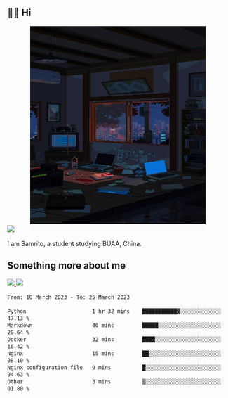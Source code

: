 ## 👋🏻 Hi

<div align="center">
<img alt="GIF" src="https://github.com/xiangsam/xiangsam/blob/271390e4ab50820a4594e3cb94b7ffaa6293de72/0_0EUAvTumWsRa2k6F.gif" width=400 height=450/>
</div>

<a href="https://github.com/xiangsam">
  <img src="https://komarev.com/ghpvc/?username=xiangsam&style=flat-square" />
</a>

I am Samrito, a student studying BUAA, China.


## Something more about me
<a href="https://github.com/xiangsam">
  <img src="https://github-readme-stats.vercel.app/api?username=xiangsam&show_icons=true&hide_border=true" />
</a>


<a href="https://github.com/xiangsam">
  <img src="https://github-readme-stats.vercel.app/api/top-langs/?username=xiangsam&layout=compact" />
</a>

<!--START_SECTION:waka-->

```text
From: 18 March 2023 - To: 25 March 2023

Python                     1 hr 32 mins    ███████████▓░░░░░░░░░░░░░   47.13 %
Markdown                   40 mins         █████░░░░░░░░░░░░░░░░░░░░   20.64 %
Docker                     32 mins         ████░░░░░░░░░░░░░░░░░░░░░   16.42 %
Nginx                      15 mins         ██░░░░░░░░░░░░░░░░░░░░░░░   08.10 %
Nginx configuration file   9 mins          █░░░░░░░░░░░░░░░░░░░░░░░░   04.63 %
Other                      3 mins          ▒░░░░░░░░░░░░░░░░░░░░░░░░   01.80 %
```

<!--END_SECTION:waka-->

<!---
xiangsam/xiangsam is a ✨ special ✨ repository because its `README.md` (this file) appears on your GitHub profile.
You can click the Preview link to take a look at your changes.
--->
